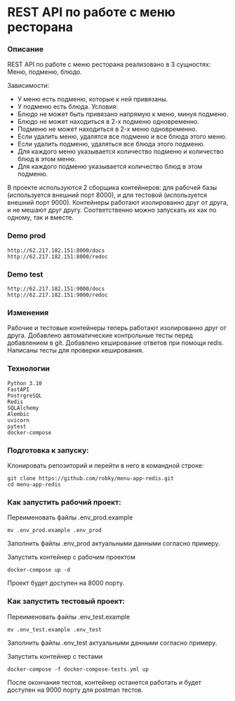 # REST API по работе с меню ресторана
### Описание
REST API по работе с меню ресторана реализовано в 3 сущностях: Меню, подменю, блюдо.

Зависимости:
- У меню есть подменю, которые к ней привязаны.
- У подменю есть блюда.
Условия:
- Блюдо не может быть привязано напрямую к меню, минуя подменю.
- Блюдо не может находиться в 2-х подменю одновременно.
- Подменю не может находиться в 2-х меню одновременно.
- Если удалить меню, удалятся все подменю и все блюда этого меню.
- Если удалить подменю, удаляться все блюда этого подменю.
- Для каждого меню указывается количество подменю и количество блюд в этом меню.
- Для каждого подменю указывается количество блюд в этом подменю.

В проекте используются 2 сборщика контейнеров: для рабочей базы (используется внешний порт 8000), и для тестовой (используется внешний порт 9000).
Контейнеры работают изолированно друг от друга, и не мешают друг другу. 
Соответственно можно запускать их как по одному, так и вместе.

### Demo prod
```
http://62.217.182.151:8000/docs
http://62.217.182.151:8000/redoc
```

### Demo test
```
http://62.217.182.151:9000/docs
http://62.217.182.151:9000/redoc
```

### Изменения
Рабочие и тестовые контейнеры теперь работают изолированно друг от друга.
Добавлено автоматические контрольные тесты перед добавлением в git.
Добавлено кеширование ответов при помощи redis.
Написаны тесты для проверки кеширования.

### Технологии
```
Python 3.10
FastAPI
PostrgreSQL
Redis
SQLAlchemy
Alembic
uvicorn
pytest
docker-compose
```

### Подготовка к запуску:

Клонировать репозиторий и перейти в него в командной строке:
```
git clone https://github.com/robky/menu-app-redis.git
cd menu-app-redis
```

### Как запустить рабочий проект:

Переименовать файлы .env_prod.example
```
mv .env_prod.example .env_prod
```

Заполнить файлы .env_prod актуальными данными согласно примеру.

Запустить контейнер c рабочим проектом
```
docker-compose up -d
```
Проект будет доступен на 8000 порту.


### Как запустить тестовый проект:

Переименовать файлы .env_test.example
```
mv .env_test.example .env_test
```
Заполнить файлы .env_test актуальными данными согласно примеру.


Запустить контейнер с тестами
```
docker-compose -f docker-compose-tests.yml up
```

После окончания тестов, контейнер останется работать и будет доступен на 9000 порту для postman тестов.
